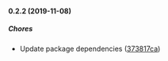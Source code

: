 #### 0.2.2 (2019-11-08)

##### Chores

*  Update package dependencies ([373817ca](https://github.com/joeyschroeder/react-native-simple-animations/commit/373817cad95cce2682301ba8f3aedcf531a62a70))

